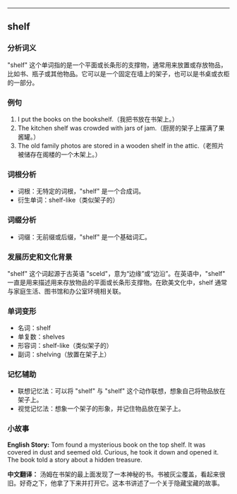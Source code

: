 
---------------
## shelf
### 分析词义
"shelf" 这个单词指的是一个平面或长条形的支撑物，通常用来放置或存放物品，比如书、瓶子或其他物品。它可以是一个固定在墙上的架子，也可以是书桌或衣柜的一部分。

### 例句
1. I put the books on the bookshelf.（我把书放在书架上。）
2. The kitchen shelf was crowded with jars of jam.（厨房的架子上摆满了果酱罐。）
3. The old family photos are stored in a wooden shelf in the attic.（老照片被储存在阁楼的一个木架上。）

### 词根分析
- 词根：无特定的词根，"shelf" 是一个合成词。
- 衍生单词：shelf-like（类似架子的）

### 词缀分析
- 词缀：无前缀或后缀，"shelf" 是一个基础词汇。

### 发展历史和文化背景
"shelf" 这个词起源于古英语 "sceld"，意为“边缘”或“边沿”。在英语中，"shelf" 一直是用来描述用来存放物品的平面或长条形支撑物。在欧美文化中，shelf 通常与家庭生活、图书馆和办公室环境相关联。

### 单词变形
- 名词：shelf
- 单复数：shelves
- 形容词：shelf-like（类似架子的）
- 副词：shelving（放置在架子上）

### 记忆辅助
- 联想记忆法：可以将 "shelf" 与 "shelf" 这个动作联想，想象自己将物品放在架子上。
- 视觉记忆法：想象一个架子的形象，并记住物品放在架子上。

### 小故事
**English Story:**
Tom found a mysterious book on the top shelf. It was covered in dust and seemed old. Curious, he took it down and opened it. The book told a story about a hidden treasure.

**中文翻译：**
汤姆在书架的最上面发现了一本神秘的书。书被灰尘覆盖，看起来很旧。好奇之下，他拿了下来并打开它。这本书讲述了一个关于隐藏宝藏的故事。

